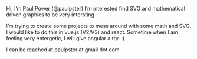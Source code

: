 Hi, I’m Paul Power (@paulpster)
I’m interested find SVG and mathematical driven graphics to be very intersting

I’m trying to create some projects to mess around with some math and SVG. I would like to do this in vue.js (V2/V3) and react. Sometime when I am feeling very entergetic, I will give angular a try. :)

I can be reached at paulpster at gmail dot com

<!---
paulpster/paulpster is a ✨ special ✨ repository because its `README.md` (this file) appears on your GitHub profile.
You can click the Preview link to take a look at your changes.
--->
